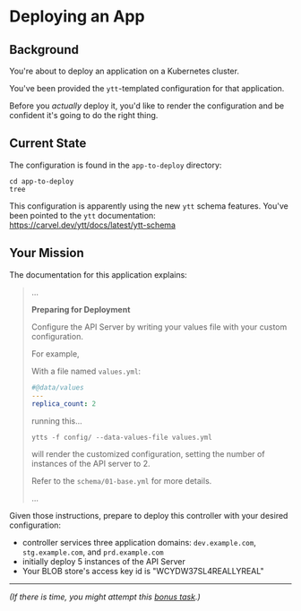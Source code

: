 # Deploying an App

## Background

You're about to deploy an application on a Kubernetes cluster.

You've been provided the `ytt`-templated configuration for that application.

Before you _actually_ deploy it, you'd like to render the configuration and be confident it's going to do the right thing.

## Current State

The configuration is found in the `app-to-deploy` directory:

```console
cd app-to-deploy
tree
```

This configuration is apparently using the new `ytt` schema features. You've been pointed to the `ytt` documentation: https://carvel.dev/ytt/docs/latest/ytt-schema


## Your Mission

The documentation for this application explains:

> ...
> 
> **Preparing for Deployment**
> 
> Configure the API Server by writing your values file with your custom configuration.
> 
> For example,
> 
> With a file named `values.yml`:
> ```yaml
> #@data/values
> ---
> replica_count: 2
> ```
> running this...
> ```console
> ytts -f config/ --data-values-file values.yml
> ```
> 
> will render the customized configuration, setting the number of instances of the API server to 2.
> 
> Refer to the `schema/01-base.yml` for more details.
> 
> ...

Given those instructions, prepare to deploy this controller with your desired configuration:

- controller services three application domains: `dev.example.com`, `stg.example.com`, and `prd.example.com`
- initially deploy 5 instances of the API Server
- Your BLOB store's access key id is "WCYDW37SL4REALLYREAL"

---

_(If there is time, you might attempt this [bonus task](README-bonus.md).)_
